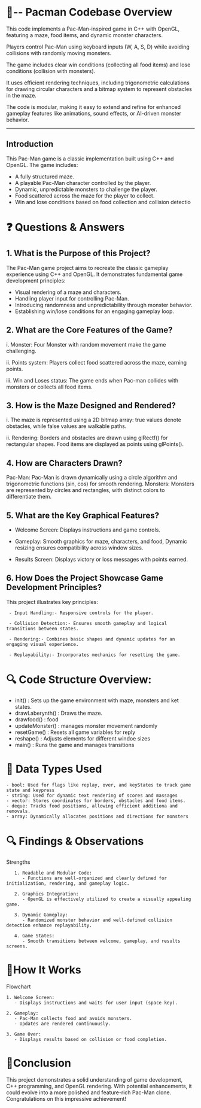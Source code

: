 # 📌-- Pacman Codebase Overview

This code implements a Pac-Man-inspired game in C++ with OpenGL, featuring a maze, food items, and dynamic monster characters.

Players control Pac-Man using keyboard inputs (W, A, S, D) while avoiding collisions with randomly moving monsters.

The game includes clear win conditions (collecting all food items) and lose conditions (collision with monsters).

It uses efficient rendering techniques, including trigonometric calculations for drawing circular characters and a bitmap system to represent obstacles in the maze.

The code is modular, making it easy to extend and refine for enhanced gameplay features like animations, sound effects, or AI-driven monster behavior.

---

## **Introduction**
This Pac-Man game is a classic implementation built using C++ and OpenGL. The game includes:
- A fully structured maze.
- A playable Pac-Man character controlled by the player.
- Dynamic, unpredictable monsters to challenge the player.
- Food scattered across the maze for the player to collect.
- Win and lose conditions based on food collection and collision detectio



# ❓ Questions & Answers
## 1. What is the Purpose of this Project?
   The Pac-Man game project aims to recreate the classic gameplay experience using C++ and OpenGL. It demonstrates fundamental game development principles:
   - Visual rendering of a maze and characters.
   - Handling player input for controlling Pac-Man.
   - Introducing randomness and unpredictability through monster behavior.
   - Establishing win/lose conditions for an engaging gameplay loop.
  
## 2. What are the Core Features of the Game?
   
   i. Monster:
      Four Monster with random movement make the game challenging.
   
   ii. Points system:
       Players collect food scattered across the maze, earning points.
   
   iii. Win and Loses status:
        The game ends when Pac-man collides with monsters or collects all food items.

## 3. How is the Maze Designed and Rendered?

   i. The maze is represented using a 2D bitmap array:
       true values denote obstacles, while false values are walkable paths.
   
   ii. Rendering:
       Borders and obstacles are drawn using glRectf() for rectangular shapes.
       Food items are displayed as points using glPoints().

## 4. How are Characters Drawn?
   
   Pac-Man:  Pac-Man is drawn dynamically using a circle algorithm and trigonometric functions (sin, cos) for smooth rendering.
   Monsters: Monsters are represented by circles and rectangles, with distinct colors to differentiate them.
   
## 5. What are the Key Graphical Features?
   
- Welcome Screen: Displays instructions and game controls.
  
- Gameplay: Smooth graphics for maze, characters, and food, Dynamic resizing ensures compatibility across window sizes.
  
- Results Screen: Displays victory or loss messages with points earned.

## 6. How Does the Project Showcase Game Development Principles?
   
   This project illustrates key principles:
    
     - Input Handling:- Responsive controls for the player.
     
     - Collision Detection:- Ensures smooth gameplay and logical transitions between states.
     
     - Rendering:- Combines basic shapes and dynamic updates for an engaging visual experience.
     
     - Replayability:- Incorporates mechanics for resetting the game.



# 🔍 Code Structure Overview:
- init() : Sets up the game environment with maze, monsters and ket states.
- drawLaberynth() : Draws the maze.
- drawfood() : food
- updateMonster() : manages monster movement randomly
- resetGame() : Resets all game variables for reply
- reshape() : Adjusts elements for different windoe sizes
- main() : Runs the game and manages transitions  


# 🧱 Data Types Used
    - bool: Used for flags like replay, over, and keyStates to track game state and keypress
    - string: Used for dynamic text rendering of scores and massages
    - vector: Stores coordinates for borders, obstacles and food items.
    - deque: Tracks food positions, allowing efficient additiona and removals.
    - array: Dynamically allocates positions and directions for monsters 



# 🔍 Findings & Observations

   Strengths 
       
       1. Readable and Modular Code:
          - Functions are well-organized and clearly defined for initialization, rendering, and gameplay logic.
       
       2. Graphics Integration:
          - OpenGL is effectively utilized to create a visually appealing game.
       
       3. Dynamic Gameplay:
          - Randomized monster behavior and well-defined collision detection enhance replayability.
       
       4. Game States:
          - Smooth transitions between welcome, gameplay, and results screens.

# 🚀How It Works

   Flowchart
    
    1. Welcome Screen:
       - Displays instructions and waits for user input (space key).
    
    2. Gameplay:
       - Pac-Man collects food and avoids monsters.
       - Updates are rendered continuously.
    
    3. Game Over:
       - Displays results based on collision or food completion.

# 🧱Conclusion
This project demonstrates a solid understanding of game development, C++ programming, and OpenGL rendering. With potential enhancements, it could evolve into a more polished and feature-rich Pac-Man clone. Congratulations on this impressive achievement!























        
    



